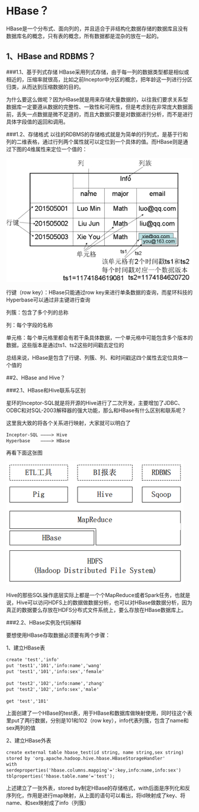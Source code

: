 # HBase？

HBase是一个分布式、面向列的，并且适合于非结构化数据存储的数据库且没有数据库名的概念，只有表的概念，所有数据都是混杂的放在一起的。



## 1、HBase and RDBMS？

###1.1、基于列式存储
HBase采用列式存储，由于每一列的数据类型都是相似或相近的，压缩率就很高，比如之前Inceptor中分区的概念，把年龄这一列进行分区归类，从而达到压缩数据的目的。

为什么要这么做呢？因为HBase就是用来存储大量数据的，以往我们要求关系型数据库一定要遵从数据的完整性、一致性和可用性，但是考虑到在非常庞大数据面前，丢失一点数据是微不足道的，而且大数据只要是对数据进行分析，而不是进行具体字段值的返回和调用。

###1.2、存储格式
以往的RDBMS的存储格式就是为简单的行列式，是基于行和列的二维表格，通过行列两个属性就可以定位到一个具体的值。而HBase则是通过下图的4维属性来定位一个值的：

![](16.png)



行键（row key）：HBase只能通过row key来进行单条数据的查询，而星环科技的Hyperbase可以通过非主键进行查询

列簇：包含了多个列的总称

列：每个字段的名称

单元格：每个单元格里都会有若干条具体数据，一个单元格中可能包含多个版本的数据，这些版本是通过ts1、ts2这些时间戳去定位的

总结来说，HBase是包含了行键、列簇、列、和时间戳这四个属性去定位具体一个值的


##2、HBase and Hive？

###2.1、HBase和Hive联系与区别

星环的Inceptor-SQL就是将开源的Hive进行了二次开发，主要增加了JDBC、ODBC和对SQL-2003解释器的强大功能，那么和HBase有什么区别和联系呢？

这里我大致的将各个关系进行映射，大家就可以明白了

```
Inceptor-SQL ————> Hive
Hyperbase    ————> HBase
```


再看下面这张图

![](14.png)




Hive的那些SQL操作底层实际上都是一个个MapReduce或者Spark任务，也就是说，Hive可以访问HDFS上的数据做数据分析，也可以对HBase做数据分析，因为真正的数据要么存放在HDFS分布式文件系统上，要么存放在HBase数据库上。


###2.2、HBase实例及代码解释

要想使用HBase存取数据必须要有两个步骤：

1、建立HBase表

```
create 'test','info'
put 'test1','101','info:name','wang'
put 'test1','101','info:sex','female'

put 'test2','102','info:name','zhang'
put 'test2','102','info:sex','male'

get 'test','101'
```


上面创建了一个HBase的test表，用于HBase和数据库做映射使用，同时往这个表里put了两行数据，分别是101和102（row key），info代表列簇，包含了name和sex两列的值

2、建立HBase外表

```
create external table hbase_test(id string, name string,sex string)
stored by 'org.apache.hadoop.hive.hbase.HBaseStorageHandler'
with serdeproperties('hbase.columns.mapping'=':key,info:name,info:sex') tblproperties('hbase.table.name'='test');
```


上述建立了一张外表，stored by制定HBase的存储格式，with后面是序列化和反序列化，作用是进行map映射，从上面的语句可以看出，将id映射成了key、将name、和sex映射成了info（列簇）













